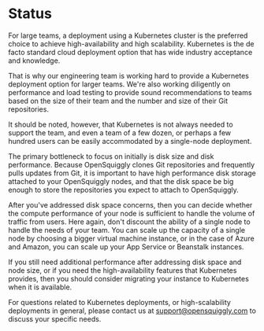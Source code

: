 # Status
For large teams, a deployment using a Kubernetes cluster is the preferred choice to
achieve high-availability and high scalability. Kubernetes is the de facto standard
cloud deployment option that has wide industry acceptance and knowledge.

That is why our engineering team is working hard to provide a Kubernetes deployment
option for larger teams. We're also working diligently on performance and load testing
to provide sound recommendations to teams based on the size of their team and the number
and size of their Git repositories.

It should be noted, however, that Kubernetes is not always needed to support the team,
and even a team of a few dozen, or perhaps a few hundred users can be easily accommodated
by a single-node deployment.

The primary bottleneck to focus on initially is disk size and disk performance. Because
OpenSquiggly clones Git repositories and frequently pulls updates from Git, it is important
to have high performance disk storage attached to your OpenSquiggly nodes, and that the
disk space be big enough to store the repositories you expect to attach to OpenSquiggly.

After you've addressed disk space concerns, then you can decide whether the compute
performance of your node is sufficient to handle the volume of traffic from users. Here
again, don't discount the ability of a single node to handle the needs of your team. You
can scale up the capacity of a single node by choosing a bigger virtual machine instance,
or in the case of Azure and Amazon, you can scale up your App Service or Beanstalk
instances.

If you still need additional performance after addressing disk space and node size, or
if you need the high-availability features that Kubernetes provides, then you should
consider migrating your instance to Kubernetes when it is available.

For questions related to Kubernetes deployments, or high-scalability deployments in general,
please contact us at support@opensquiggly.com to discuss your specific needs.
